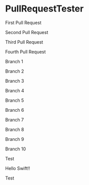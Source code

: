 PullRequestTester
=================

First Pull Request

Second Pull Request

Third Pull Request

Fourth Pull Request

Branch 1

Branch 2

Branch 3

Branch 4

Branch 5

Branch 6

Branch 7

Branch 8

Branch 9

Branch 10

Test

Hello Swift!!

Test
